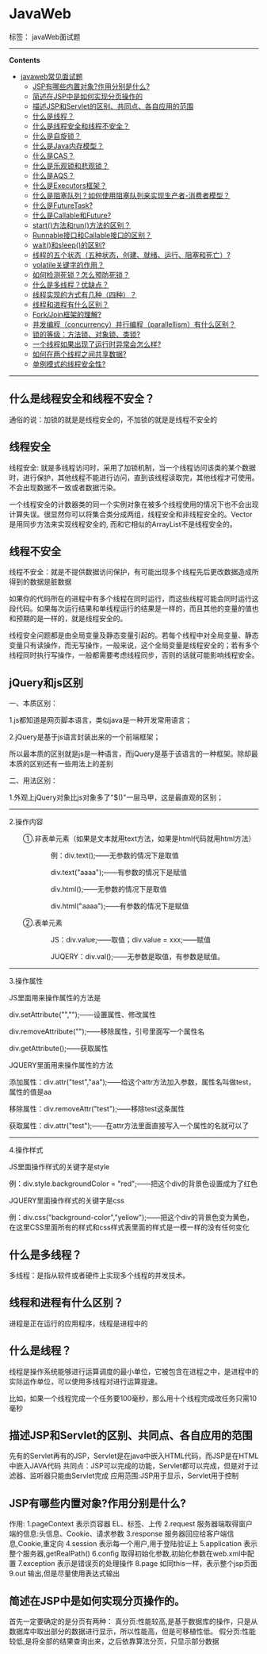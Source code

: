 # JavaWeb

标签： javaWeb面试题

----------

**Contents**

  - [javaweb常见面试题]()
     - [JSP有哪些内置对象?作用分别是什么?](JSP有哪些内置对象作用分别是什么)
     - [简述在JSP中是如何实现分页操作的](简述在JSP中是如何实现分页操作的)
     - [描述JSP和Servlet的区别、共同点、各自应用的范围](描述JSP和Servlet的区别、共同点、各自应用的范围)
     - [什么是线程？](什么是线程)
     - [什么是线程安全和线程不安全？](什么是线程安全和线程不安全)
     - [什么是自旋锁？](什么是自旋锁)
     - [什么是Java内存模型？](什么是Java内存模型)
     - [什么是CAS？](什么是CAS)
     - [什么是乐观锁和悲观锁？](什么是乐观锁和悲观锁)
     - [什么是AQS？](什么是AQS)    
     - [什么是Executors框架？](什么是Executors框架)
     - [什么是阻塞队列？如何使用阻塞队列来实现生产者-消费者模型？](什么是阻塞队列如何使用阻塞队列来实现生产者-消费者模型)
     - [什么是FutureTask?](什么是FutureTask)
     - [什么是Callable和Future?](什么是Callable和Future)
     - [start()方法和run()方法的区别？](start方法和run方法的区别)
     - [Runnable接口和Callable接口的区别？](Runnable接口和Callable接口的区别)
     - [wait()和sleep()的区别?](wait和sleep的区别)
     - [线程的五个状态（五种状态，创建、就绪、运行、阻塞和死亡）?](线程的五个状态五种状态，创建、就绪、运行、阻塞和死亡)
     - [volatile关键字的作用？](volatile关键字的作用)
     - [如何检测死锁？怎么预防死锁？](如何检测死锁怎么预防死锁)
     - [什么是多线程？优缺点？](什么是多线程优缺点)
     - [线程实现的方式有几种（四种）？](线程实现的方式有几种四种)
     - [线程和进程有什么区别？](线程和进程有什么区别)
     - [Fork/Join框架的理解?](Fork/Join框架的理解)
    - [并发编程（concurrency）并行编程（parallellism）有什么区别？](并发编程concurrency并行编程parallellism有什么区别)
    - [锁的等级：方法锁、对象锁、类锁?](锁的等级：方法锁、对象锁、类锁)
    - [一个线程如果出现了运行时异常会怎么样?](一个线程如果出现了运行时异常会怎么样)
    - [如何在两个线程之间共享数据?](如何在两个线程之间共享数据)
    - [单例模式的线程安全性?](单例模式的线程安全性)
 
       
----------
## 什么是线程安全和线程不安全？

通俗的说：加锁的就是是线程安全的，不加锁的就是是线程不安全的

## 线程安全

线程安全: 就是多线程访问时，采用了加锁机制，当一个线程访问该类的某个数据时，进行保护，其他线程不能进行访问，直到该线程读取完，其他线程才可使用。不会出现数据不一致或者数据污染。

一个线程安全的计数器类的同一个实例对象在被多个线程使用的情况下也不会出现计算失误。很显然你可以将集合类分成两组，线程安全和非线程安全的。Vector 是用同步方法来实现线程安全的, 而和它相似的ArrayList不是线程安全的。
## 线程不安全

线程不安全：就是不提供数据访问保护，有可能出现多个线程先后更改数据造成所得到的数据是脏数据

如果你的代码所在的进程中有多个线程在同时运行，而这些线程可能会同时运行这段代码。如果每次运行结果和单线程运行的结果是一样的，而且其他的变量的值也和预期的是一样的，就是线程安全的。

线程安全问题都是由全局变量及静态变量引起的。若每个线程中对全局变量、静态变量只有读操作，而无写操作，一般来说，这个全局变量是线程安全的；若有多个线程同时执行写操作，一般都需要考虑线程同步，否则的话就可能影响线程安全。
## jQuery和js区别
一、本质区别：

1.js都知道是网页脚本语言，类似java是一种开发常用语言；

2.jQuery是基于js语言封装出来的一个前端框架；

所以最本质的区别就是js是一种语言，而jQuery是基于该语言的一种框架。除却最本质的区别还有一些用法上的差别

二、用法区别：

1.外观上jQuery对象比js对象多了"$()"一层马甲，这是最直观的区别；

----------

2.操作内容

　　①.非表单元素（如果是文本就用text方法，如果是html代码就用html方法）

　　　　　　例：div.text();——无参数的情况下是取值

　　　　　　div.text("aaaa");——有参数的情况下是赋值

　　　　　　div.html();——无参数的情况下是取值

　　　　　　div.html("aaaa");——有参数的情况下是赋值

　　②.表单元素

　　　　　　JS：div.value;——取值；div.value = xxx;——赋值

　　　　　　JUQERY：div.val();——无参数是取值，有参数是赋值。

----------

3.操作属性

JS里面用来操作属性的方法是

div.setAttribute("","");——设置属性、修改属性

div.removeAttribute("");——移除属性，引号里面写一个属性名

div.getAttribute();——获取属性

JQUERY里面用来操作属性的方法

添加属性：div.attr("test","aa");——给这个attr方法加入参数，属性名叫做test，属性的值是aa

移除属性：div.removeAttr("test");——移除test这条属性

获取属性：div.attr("test");——在attr方法里面直接写入一个属性的名就可以了


----------


4.操作样式

JS里面操作样式的关键字是style

例：div.style.backgroundColor = "red";——把这个div的背景色设置成为了红色

JQUERY里面操作样式的关键字是css

例：div.css("background-color","yellow");——把这个div的背景色变为黄色，在这里CSS里面所有的样式和css样式表里面的样式是一模一样的没有任何变化

## 什么是多线程？

多线程：是指从软件或者硬件上实现多个线程的并发技术。

## 线程和进程有什么区别？
进程是正在运行的应用程序，线程是进程中的

## 什么是线程？

线程是操作系统能够进行运算调度的最小单位，它被包含在进程之中，是进程中的实际运作单位，可以使用多线程对进行运算提速。

比如，如果一个线程完成一个任务要100毫秒，那么用十个线程完成改任务只需10毫秒

## 描述JSP和Servlet的区别、共同点、各自应用的范围

先有的Servlet再有的JSP，Servlet是在java中嵌入HTML代码，而JSP是在HTML中嵌入JAVA代码
共同点：JSP可以完成的功能，Servlet都可以完成，但是对于过滤器、监听器只能由Servlet完成
应用范围:JSP用于显示，Servlet用于控制

## JSP有哪些内置对象?作用分别是什么?

作用:
1.pageContext
表示页容器 EL、标签、上传
2.request
服务器端取得窗户端的信息:头信息、Cookie、请求参数
3.response
服务器回应给客户端信息,Cookie,重定向
4.session
表示每一个用户,用于登陆验证上
5.application
表示整个服务器,getRealPath()
6.config
取得初始化参数,初始化参数在web.xml中配置
7.exception 表示是错误页的处理操作
8.page
如同this一样，表示整个jsp页面
9.out 输出,但是尽量使用表达式输出

## 简述在JSP中是如何实现分页操作的。

首先一定要确定的是分页有两种：
真分页:性能较高,是基于数据库的操作，只是从数据库中取出部分的数据进行显示，所以性能高，但是可移植性低。
假分页:性能较低,是将全部的结果查询出来，之后依靠算法分页，只显示部分数据
